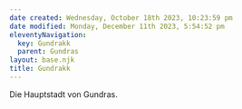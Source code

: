 ```yaml
---
date created: Wednesday, October 18th 2023, 10:23:59 pm
date modified: Monday, December 11th 2023, 5:54:52 pm
eleventyNavigation:
  key: Gundrakk
  parent: Gundras
layout: base.njk
title: Gundrakk
---
```


Die Hauptstadt von Gundras.